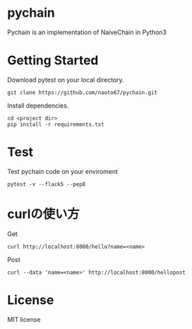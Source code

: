 # pychain
Pychain is an implementation of NaiveChain in Python3

# Getting Started

Download pytest on your local directory.
```
git clone https://github.com/naoto67/pychain.git
```

Install dependencies.
```
cd <project dir>
pip install -r requirements.txt
```

# Test

Test pychain code on your enviroment
```
pytest -v --flack5 --pep8
```

# curlの使い方
Get
```
curl http://localhost:8000/hello?name=<name>
```

Post
```
curl --data 'name=<name>' http://localhost:8000/hellopost
```

# License

MIT license

